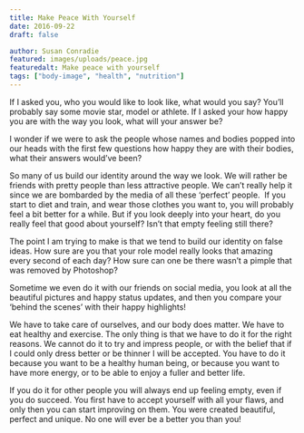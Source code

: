 ```yaml
---
title: Make Peace With Yourself
date: 2016-09-22
draft: false

author: Susan Conradie
featured: images/uploads/peace.jpg
featuredalt: Make peace with yourself
tags: ["body-image", "health", "nutrition"]
---
```


If I asked you, who you would like to look like, what would you say? You’ll probably say some movie star, model or athlete. If I asked your how happy you are with the way you look, what will your answer be?

I wonder if we were to ask the people whose names and bodies popped into our heads with the first few questions how happy they are with their bodies, what their answers would’ve been?

So many of us build our identity around the way we look. We will rather be friends with pretty people than less attractive people. We can’t really help it since we are bombarded by the media of all these ‘perfect’ people.  If you start to diet and train, and wear those clothes you want to, you will probably feel a bit better for a while. But if you look deeply into your heart, do you really feel that good about yourself? Isn’t that empty feeling still there?

The point I am trying to make is that we tend to build our identity on false ideas. How sure are you that your role model really looks that amazing every second of each day? How sure can one be there wasn’t a pimple that was removed by Photoshop?

Sometime we even do it with our friends on social media, you look at all the beautiful pictures and happy status updates, and then you compare your ‘behind the scenes’ with their happy highlights!

We have to take care of ourselves, and our body does matter. We have to eat healthy and exercise. The only thing is that we have to do it for the right reasons. We cannot do it to try and impress people, or with the belief that if I could only dress better or be thinner I will be accepted. You have to do it because you want to be a healthy human being, or because you want to have more energy, or to be able to enjoy a fuller and better life.

If you do it for other people you will always end up feeling empty, even if you do succeed. You first have to accept yourself with all your flaws, and only then you can start improving on them. You were created beautiful, perfect and unique. No one will ever be a better you than you!

